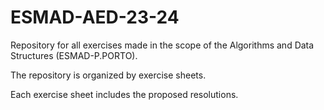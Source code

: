 # ESMAD-AED-23-24
Repository for all exercises made in the scope of the Algorithms and Data Structures (ESMAD-P.PORTO).

The repository is organized by exercise sheets.

Each exercise sheet includes the proposed resolutions.
